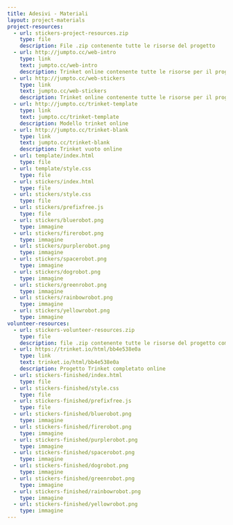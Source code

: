 ```yaml
---
title: Adesivi - Materiali
layout: project-materials
project-resources:
  - url: stickers-project-resources.zip
    type: file
    description: File .zip contenente tutte le risorse del progetto
  - url: http://jumpto.cc/web-intro
    type: link
    text: jumpto.cc/web-intro
    description: Trinket online contenente tutte le risorse per il progetto "Introduzione"
  - url: http://jumpto.cc/web-stickers
    type: link
    text: jumpto.cc/web-stickers
    description: Trinket online contenente tutte le risorse per il progetto "Adesivi"
  - url: http://jumpto.cc/trinket-template
    type: link
    text: jumpto.cc/trinket-template
    description: Modello trinket online
  - url: http://jumpto.cc/trinket-blank
    type: link
    text: jumpto.cc/trinket-blank
    description: Trinket vuoto online
  - url: template/index.html
    type: file
  - url: template/style.css
    type: file
  - url: stickers/index.html
    type: file
  - url: stickers/style.css
    type: file
  - url: stickers/prefixfree.js
    type: file
  - url: stickers/bluerobot.png
    type: immagine
  - url: stickers/firerobot.png
    type: immagine
  - url: stickers/purplerobot.png
    type: immagine
  - url: stickers/spacerobot.png
    type: immagine
  - url: stickers/dogrobot.png
    type: immagine
  - url: stickers/greenrobot.png
    type: immagine
  - url: stickers/rainbowrobot.png
    type: immagine
  - url: stickers/yellowrobot.png
    type: immagine
volunteer-resources:
  - url: stickers-volunteer-resources.zip
    type: file
    description: file .zip contenente tutte le risorse del progetto completato
  - url: https://trinket.io/html/bb4e538e0a
    type: link
    text: trinket.io/html/bb4e538e0a
    description: Progetto Trinket completato online
  - url: stickers-finished/index.html
    type: file
  - url: stickers-finished/style.css
    type: file
  - url: stickers-finished/prefixfree.js
    type: file
  - url: stickers-finished/bluerobot.png
    type: immagine
  - url: stickers-finished/firerobot.png
    type: immagine
  - url: stickers-finished/purplerobot.png
    type: immagine
  - url: stickers-finished/spacerobot.png
    type: immagine
  - url: stickers-finished/dogrobot.png
    type: immagine
  - url: stickers-finished/greenrobot.png
    type: immagine
  - url: stickers-finished/rainbowrobot.png
    type: immagine
  - url: stickers-finished/yellowrobot.png
    type: immagine
---
```

